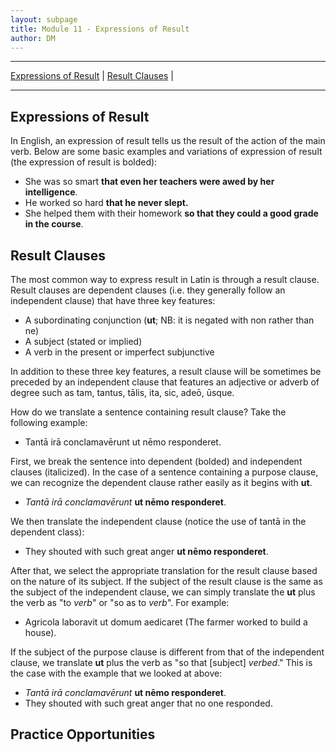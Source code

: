 ```yaml
---
layout: subpage
title: Module 11 - Expressions of Result
author: DM
---
```


***

[Expressions of Result](#expressions-of-purpose) \| [Result Clauses](#purpose-clauses) \|

***
## Expressions of Result

In English, an expression of result tells us the result of the action of the main verb. Below are some basic examples and variations of expression of result (the expression of result is bolded):

- She was so smart **that even her teachers were awed by her intelligence**.
- He worked so hard **that he never slept.**
- She helped them with their homework **so that they could a good grade in the course**.

## Result Clauses

The most common way to express result in Latin is through a result clause. Result clauses are dependent clauses (i.e. they generally follow an independent clause) that have three key features:

- A subordinating conjunction (**ut**; NB: it is negated with non rather than ne)
- A subject (stated or implied)
- A verb in the present or imperfect subjunctive

In addition to these three key features, a result clause will be sometimes be preceded by an independent clause that features an adjective or adverb of degree such as tam, tantus, tālis, ita, sic, adeō, ūsque.

How do we translate a sentence containing result clause? Take the following example:

- Tantā irā conclamavērunt ut nēmo responderet.

First, we break the sentence into dependent (bolded) and independent clauses (italicized). In the case of a sentence containing a purpose clause, we can recognize the dependent clause rather easily as it begins with **ut**.

- *Tantā irā conclamavērunt* **ut nēmo responderet**.

We then translate the independent clause (notice the use of tantā in the dependent class):

- They shouted with such great anger **ut nēmo responderet**.

After that, we select the appropriate translation for the result clause based on the nature of its subject. If the subject of the result clause is the same as the subject of the independent clause, we can simply translate the **ut** plus the verb as "to *verb*" or "so as to *verb*". For example:

- Agricola laboravit ut domum aedicaret (The farmer worked to build a house).

If the subject of the purpose clause is different from that of the independent clause, we translate **ut** plus the verb as "so that [subject] *verbed*." This is the case with the example that we looked at above:

- *Tantā irā conclamavērunt* **ut nēmo responderet**.
- They shouted with such great anger that no one responded.

## Practice Opportunities
